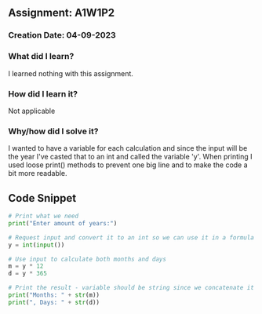 ## Assignment: A1W1P2

### Creation Date: 04-09-2023

### What did I learn?
I learned nothing with this assignment.

### How did I learn it?
Not applicable

### Why/how did I solve it?
I wanted to have a variable for each calculation and since the input will be the year I've casted that to an int and called the variable 'y'.
When printing I used loose print() methods to prevent one big line and to make the code a bit more readable.

## Code Snippet
```python
# Print what we need
print("Enter amount of years:")

# Request input and convert it to an int so we can use it in a formula
y = int(input())

# Use input to calculate both months and days
m = y * 12
d = y * 365

# Print the result - variable should be string since we concatenate it to a string 
print("Months: " + str(m))
print(", Days: " + str(d))
```
